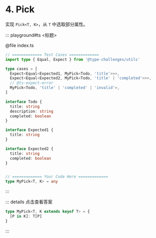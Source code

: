 # 4. Pick

实现 `Pick<T, K>`，从 `T` 中选取部分属性。

::: playground#ts <标题>

@file index.ts

```ts
// ============= Test Cases =============
import type { Equal, Expect } from '@type-challenges/utils'

type cases = [
  Expect<Equal<Expected1, MyPick<Todo, 'title'>>>,
  Expect<Equal<Expected2, MyPick<Todo, 'title' | 'completed'>>>,
  // @ts-expect-error
  MyPick<Todo, 'title' | 'completed' | 'invalid'>,
]

interface Todo {
  title: string
  description: string
  completed: boolean
}

interface Expected1 {
  title: string
}

interface Expected2 {
  title: string
  completed: boolean
}


// ============= Your Code Here =============
type MyPick<T, K> = any
```

:::

::: details 点击查看答案

```ts
type MyPick<T, K extends keyof T> = {
  [P in K]: T[P]
}
```

:::
